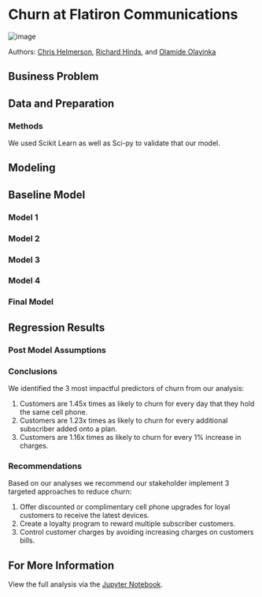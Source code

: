 # Churn at Flatiron Communications

![image](https://user-images.githubusercontent.com/96458808/157768617-494374d0-7b78-40cf-ac06-bb6bef64a0ff.png)

Authors:  [Chris Helmerson](https://github.com/chris161011), [Richard Hinds](https://github.com/RH3421), and [Olamide Olayinka](https://github.com/olamide-h)

## Business Problem


## Data and Preparation



### Methods

We used Scikit Learn as well as Sci-py to validate that our model. 


## Modeling

## Baseline Model



### Model 1



### Model 2




### Model 3





### Model 4


### Final Model




## Regression Results




### Post Model Assumptions




### Conclusions 

We identified the 3 most impactful predictors of churn from our analysis:

  1. Customers are 1.45x times as likely to churn for every day that they hold the same cell phone.
  2. Customers are 1.23x times as likely to churn for every additional subscriber added onto a plan.
  3. Customers are 1.16x times as likely to churn for every 1% increase in charges.

### Recommendations

Based on our analyses we recommend our stakeholder implement 3 targeted approaches to reduce churn:

  1. Offer discounted or complimentary cell phone upgrades for loyal customers to receive the latest devices. 
  2. Create  a loyalty program to reward multiple subscriber customers.
  3. Control customer charges by avoiding increasing charges on customers bills. 

## For More Information
View the full analysis via the [Jupyter Notebook](https://github.com/chris161011/P3_Project/blob/main/Main%20Notebook.ipynb).

